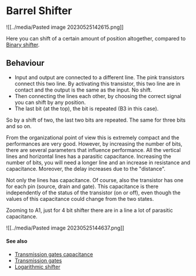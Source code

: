 # Barrel Shifter
![[../media/Pasted image 20230525142615.png]]

Here you can shift of a certain amount of position altogether, compared to [Binary shifter](binary-shifter.md). 

## Behaviour
- Input and output are connected to a different line. The pink transistors connect this two line. By activating this transistor, this two line are in contact and the output is the same as the input. No shift.
- Then connecting the lines each other, by choosing the correct signal you can shift by any position.
- The last bit (at the top), the bit is repeated (B3 in this case).

So by a shift of two, the last two bits are repeated. The same for three bits and so on. 

From the organizational point of view this is extremely compact and the performances are very good. However, by increasing the number of bits, there are several parameters that influence performance. All the vertical lines and horizontal lines has a parasitic capacitance. Increasing the number of bits, you will need a longer line and an increase in resistance and capacitance.
Moreover, the delay increases due to the "distance".

Not only the lines has capacitance. Of course, also the transistor has one for each pin (source, drain and gate). This capacitance is there independently of the status of the transistor (on or off), even though the values of this capacitance could change from the two states.

Zooming to A1, just for 4 bit shifter there are in a line a lot of parasitic capacitance.

![[../media/Pasted image 20230525144637.png]]

#### See also
- [Transmission gates capacitance](transmission-gates-capacitance.md)
- [Transmission gates](transmission-gates.md)
- [Logarithmic shifter](logarithmic-shifter.md)

